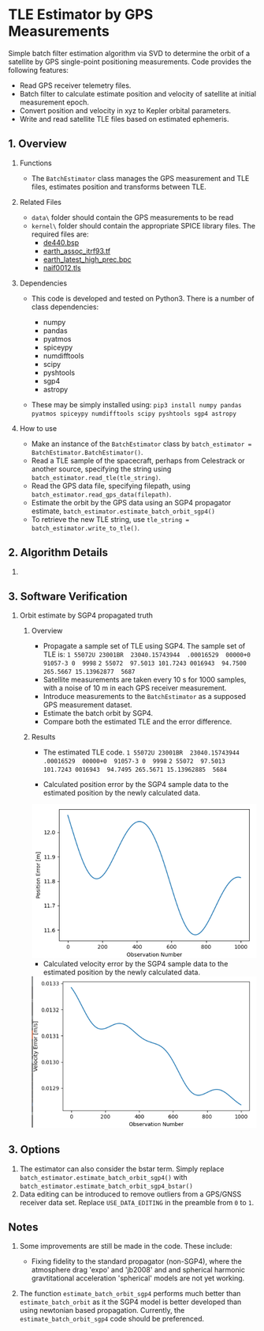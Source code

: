 TLE Estimator by GPS Measurements
=================================

Simple batch filter estimation algorithm via SVD to determine the orbit of a satellite by GPS single-point positioning measurements.
Code provides the following features:
* Read GPS receiver telemetry files.
* Batch filter to calculate estimate position and velocity of satellite at initial measurement epoch.
* Convert position and velocity in xyz to Kepler orbital parameters.
* Write and read satellite TLE files based on estimated ephemeris.

## 1. Overview

1. Functions
    - The `BatchEstimator` class manages the GPS measurement and TLE files, estimates position and transforms between TLE.
	
2. Related Files
    - `data\` folder should contain the GPS measurements to be read
    - `kernel\` folder should contain the appropriate SPICE library files. The required files are:
       - [de440.bsp](https://naif.jpl.nasa.gov/pub/naif/generic_kernels/spk/planets/)
       - [earth_assoc_itrf93.tf](https://naif.jpl.nasa.gov/pub/naif/generic_kernels/fk/planets/)
       - [earth_latest_high_prec.bpc](https://naif.jpl.nasa.gov/pub/naif/generic_kernels/pck/)
       - [naif0012.tls](https://naif.jpl.nasa.gov/pub/naif/generic_kernels/lsk/)

3. Dependencies
    - This code is developed and tested on Python3. There is a number of class dependencies:
       - numpy
       - pandas
       - pyatmos
       - spiceypy
       - numdifftools
       - scipy
       - pyshtools
       - sgp4
       - astropy

    - These may be simply installed using: `pip3 install numpy pandas pyatmos spiceypy numdifftools scipy pyshtools sgp4 astropy`

4. How to use
    - Make an instance of the `BatchEstimator` class by `batch_estimator = BatchEstimator.BatchEstimator()`.
    - Read a TLE sample of the spacecraft, perhaps from Celestrack or another source, specifying the string using `batch_estimator.read_tle(tle_string)`.
    - Read the GPS data file, specifying filepath, using `batch_estimator.read_gps_data(filepath)`.
    - Estimate the orbit by the GPS data using an SGP4 propagator estimate, `batch_estimator.estimate_batch_orbit_sgp4()`
    - To retrieve the new TLE string, use `tle_string = batch_estimator.write_to_tle()`.
    
    
## 2. Algorithm Details

1. 


## 3. Software Verification

1. Orbit estimate by SGP4 propagated truth
    1. Overview
        - Propagate a sample set of TLE using SGP4. The sample set of TLE is:
          ``1 55072U 23001BR  23040.15743944  .00016529  00000+0  91057-3 0  9998``
          ``2 55072  97.5013 101.7243 0016943  94.7500 265.5667 15.13962877  5687``
        - Satellite measurements are taken every 10 s for 1000 samples, with a noise of 10 m in each GPS receiver measurement.
        - Introduce measurements to the `BatchEstimator` as a supposed GPS measurement dataset.
        - Estimate the batch orbit by SGP4.
        - Compare both the estimated TLE and the error difference.
    
    2. Results
        - The estimated TLE code.
        ``1 55072U 23001BR  23040.15743944  .00016529  00000+0  91057-3 0  9998``
        ``2 55072  97.5013 101.7243 0016943  94.7495 265.5671 15.13962885  5684``
    
        - Calculated position error by the SGP4 sample data to the estimated position by the newly calculated data.
        <img src="./figs/sgp4_position_error.png" style="zoom: 90%;" />
        
        - Calculated velocity error by the SGP4 sample data to the estimated position by the newly calculated data.
        <img src="./figs/sgp4_velocity_error.png" style="zoom: 90%;" />
      
## 3. Options

1. The estimator can also consider the bstar term. Simply replace `batch_estimator.estimate_batch_orbit_sgp4()` with `batch_estimator.estimate_batch_orbit_sgp4_bstar()`
2. Data editing can be introduced to remove outliers from a GPS/GNSS receiver data set. Replace `USE_DATA_EDITING` in the preamble from `0` to `1`.



## Notes
1. Some improvements are still be made in the code. These include:
    - Fixing fidelity to the standard propagator (non-SGP4), where the atmosphere drag 'expo' and 'jb2008' and and spherical harmonic gravtitational acceleration 'spherical' models are not yet working.

2. The function `estimate_batch_orbit_sgp4` performs much better than `estimate_batch_orbit` as it the SGP4 model is better developed than using newtonian based propagation. Currently, the `estimate_batch_orbit_sgp4` code should be preferenced.




